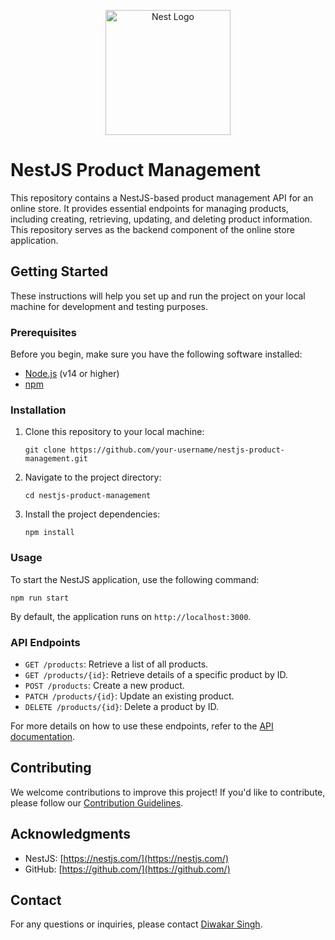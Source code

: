<p align="center">
  <a href="http://nestjs.com/" target="blank"><img src="https://nestjs.com/img/logo-small.svg" width="200" alt="Nest Logo" /></a>
</p>





# NestJS Product Management

This repository contains a NestJS-based product management API for an online store. It provides essential endpoints for managing products, including creating, retrieving, updating, and deleting product information. This repository serves as the backend component of the online store application.

## Getting Started

These instructions will help you set up and run the project on your local machine for development and testing purposes. 

### Prerequisites

Before you begin, make sure you have the following software installed:

- [Node.js](https://nodejs.org/) (v14 or higher)
- [npm](https://www.npmjs.com/)

### Installation

1. Clone this repository to your local machine:

   ```shell
   git clone https://github.com/your-username/nestjs-product-management.git
   ```

2. Navigate to the project directory:

   ```shell
   cd nestjs-product-management
   ```

3. Install the project dependencies:

   ```shell
   npm install
   ```

### Usage

To start the NestJS application, use the following command:

```shell
npm run start
```

By default, the application runs on `http://localhost:3000`.

### API Endpoints

- `GET /products`: Retrieve a list of all products.
- `GET /products/{id}`: Retrieve details of a specific product by ID.
- `POST /products`: Create a new product.
- `PATCH /products/{id}`: Update an existing product.
- `DELETE /products/{id}`: Delete a product by ID.

For more details on how to use these endpoints, refer to the [API documentation](docs/API.md).

## Contributing

We welcome contributions to improve this project! If you'd like to contribute, please follow our [Contribution Guidelines](CONTRIBUTING.md).

## Acknowledgments

- NestJS: [https://nestjs.com/](https://nestjs.com/)
- GitHub: [https://github.com/](https://github.com/)

## Contact

For any questions or inquiries, please contact [Diwakar Singh](diwkr14@gmail.com).



